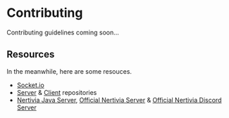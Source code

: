 Contributing
============
Contributing guidelines coming soon...

Resources
---------
In the meanwhile, here are some resouces.
- [Socket.io](https://socket.io/)
- [Server](https://github.com/supertiger1234/Nertivia-Server) & [Client](https://github.com/supertiger1234/Nertivia-Client) repositories
- [Nertivia Java Server](https://nertivia.tk/invites/cwR5n0), [Official Nertivia Server](https://nertivia.tk/invites/b1vWCP) & [Official Nertivia Discord Server](https://discord.gg/8cyansZ)